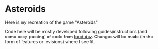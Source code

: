 # Asteroids
Here is my recreation of the game "Asteroids"

Code here will be mostly developed following guides/instructions (and some copy-pasting) of code from [boot.dev](boot.dev).
Changes will be made (in the form of features or revisions) where I see fit.

